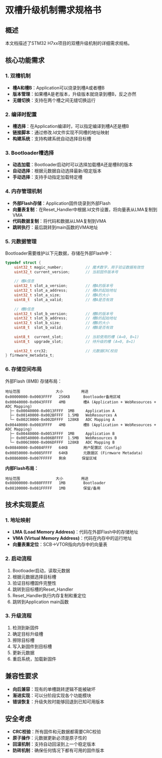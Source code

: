 # 双槽升级机制需求规格书

## 概述
本文档描述了STM32 H7xx项目的双槽升级机制的详细需求规格。

## 核心功能需求

### 1. 双槽机制
- **槽A和槽B**：Application可以烧录到槽A或者槽B
- **版本管理**：如果槽A是老版本，升级版本就烧录到槽B，反之亦然
- **无缝切换**：支持在两个槽之间无缝切换运行

### 2. 编译时配置
- **槽选择**：在Application编译时，可以指定编译到槽A还是槽B
- **链接脚本**：通过修改.ld文件实现不同槽的地址映射
- **构建系统**：支持构建系统自动选择目标槽

### 3. Bootloader槽选择
- **动态加载**：Bootloader启动时可以选择加载槽A还是槽B的版本
- **自动选择**：根据元数据自动选择最新/稳定版本
- **手动选择**：支持手动指定加载特定槽

### 4. 内存管理机制
- **外部Flash存储**：Application固件烧录到外部Flash
- **向量表复制**：在Reset_Handler中根据.ld文件设置，将向量表从LMA复制到VMA
- **代码数据复制**：将代码和数据从LMA复制到VMA
- **跳转执行**：最后跳转到main函数的VMA地址

### 5. 元数据管理
Bootloader需要维护以下元数据，存储在外部Flash中：

```c
typedef struct {
    uint32_t magic_number;          // 魔术数字，用于验证数据有效性
    uint32_t current_version;       // 当前固件版本号
    
    // 槽A信息
    uint32_t slot_a_version;        // 槽A的版本号
    uint32_t slot_a_address;        // 槽A的起始地址
    uint32_t slot_a_size;           // 槽A的大小
    uint8_t  slot_a_valid;          // 槽A是否有效
    
    // 槽B信息  
    uint32_t slot_b_version;        // 槽B的版本号
    uint32_t slot_b_address;        // 槽B的起始地址
    uint32_t slot_b_size;           // 槽B的大小
    uint8_t  slot_b_valid;          // 槽B是否有效
    
    uint8_t  current_slot;          // 当前使用的槽 (A=0, B=1)
    uint8_t  upgrade_slot;          // 待升级的槽 (A=0, B=1)
    
    uint32_t crc32;                 // 元数据CRC校验
} firmware_metadata_t;
```

### 6. 存储空间布局

外部Flash (8MB) 存储布局：

```
地址范围                大小        用途
0x00000000-0x0003FFFF   256KB      Bootloader备用区域
0x00040000-0x0043FFFF   4MB        槽A (Application + WebResources + ADC Mapping)
  ├─ 0x00040000-0x0013FFFF  1MB     Application A
  ├─ 0x00140000-0x002BFFFF  1.5MB   WebResources A  
  └─ 0x002C0000-0x002DFFFF  128KB   ADC Mapping A
0x00440000-0x0083FFFF   4MB        槽B (Application + WebResources + ADC Mapping)
  ├─ 0x00440000-0x0053FFFF  1MB     Application B
  ├─ 0x00540000-0x006BFFFF  1.5MB   WebResources B
  └─ 0x006C0000-0x006DFFFF  128KB   ADC Mapping B
0x00840000-0x0084FFFF   64KB       用户配置区 (Config)
0x00850000-0x0085FFFF   64KB       元数据区 (Firmware Metadata)
0x00860000-0x007FFFFF   剩余       保留区域
```

**内部Flash布局：**
```
地址范围                大小        用途
0x08000000-0x080FFFFF   1MB        Bootloader
0x08100000-0x081FFFFF   1MB        保留/备用
```

## 技术实现要点

### 1. 地址映射
- **LMA (Load Memory Address)**：代码在外部Flash中的存储地址
- **VMA (Virtual Memory Address)**：代码在内存中的运行地址
- **向量表重定位**：SCB->VTOR指向内存中的向量表

### 2. 启动流程
1. Bootloader启动，读取元数据
2. 根据元数据选择目标槽
3. 验证目标槽固件完整性
4. 跳转到目标槽的Reset_Handler
5. Reset_Handler执行内存复制和重定位
6. 跳转到Application main函数

### 3. 升级流程
1. 检测到新固件
2. 确定目标升级槽
3. 擦除目标槽
4. 写入新固件到目标槽
5. 更新元数据
6. 重启系统，加载新固件

## 兼容性要求
- **向后兼容**：现有的单槽跳转逻辑不能被破坏
- **渐进实现**：可以分阶段实现各个功能模块
- **错误恢复**：升级失败时能够回退到已知可用版本

## 安全考虑
- **CRC校验**：所有固件和元数据都需要CRC校验
- **原子操作**：元数据更新必须是原子性的
- **回滚机制**：支持自动回滚到上一个稳定版本
- **防砖机制**：确保任何情况下都有可用的固件版本 